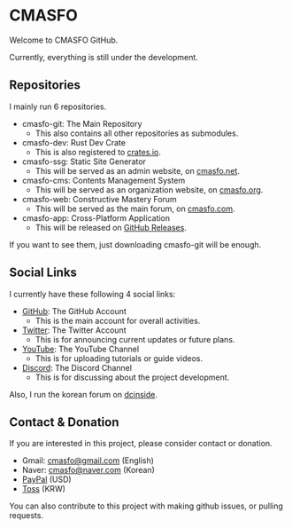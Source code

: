
# CMASFO

Welcome to CMASFO GitHub.

Currently, everything is still under the development.

## Repositories

I mainly run 6 repositories.

* cmasfo-git: The Main Repository
  * This also contains all other repositories as submodules.
* cmasfo-dev: Rust Dev Crate
  * This is also registered to [crates.io](https://crates.io/crates/cmasfo-dev).
* cmasfo-ssg: Static Site Generator
  * This will be served as an admin website, on [cmasfo.net](https://cmasfo.net).
* cmasfo-cms: Contents Management System
  * This will be served as an organization website, on [cmasfo.org](https://cmasfo.org).
* cmasfo-web: Constructive Mastery Forum
  * This will be served as the main forum, on [cmasfo.com](https://cmasfo.com).
* cmasfo-app: Cross-Platform Application
  * This will be released on [GitHub Releases](https://github.com/cmasfo-github/cmasfo-app/releases).

If you want to see them, just downloading cmasfo-git will be enough.

## Social Links

I currently have these following 4 social links:

* [GitHub](https://github.com/cmasfo-github): The GitHub Account
  * This is the main account for overall activities.
* [Twitter](https://twitter.com/cmasfo): The Twitter Account
  * This is for announcing current updates or future plans.
* [YouTube](https://youtube.com/@cmasfo): The YouTube Channel
  * This is for uploading tutorials or guide videos.
* [Discord](https://discord.gg/CBmrstKXth): The Discord Channel
  * This is for discussing about the project development.

Also, I run the korean forum on [dcinside](https://gall.dcinside.com/mini/board/lists?id=website).

## Contact & Donation

If you are interested in this project, please consider contact or donation.

* Gmail: cmasfo@gmail.com (English)
* Naver: cmasfo@naver.com (Korean)
* [PayPal](https://paypal.me/cmasfopaypal) (USD)
* [Toss](https://toss.me/cmasfo) (KRW)

You can also contribute to this project with making github issues, or pulling requests.
